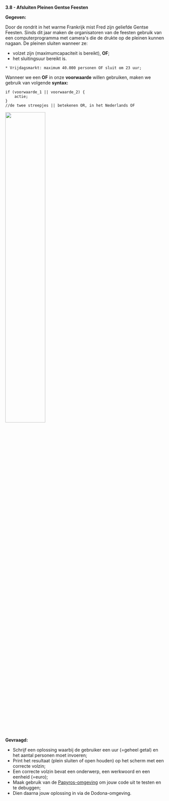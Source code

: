 **3.8 - Afsluiten Pleinen Gentse Feesten**

**Gegeven:**

Door de rondrit in het warme Frankrijk mist Fred zijn geliefde Gentse Feesten. Sinds dit jaar maken de organisatoren van de feesten gebruik van 
een computerprogramma met camera's die de drukte op de pleinen kunnen nagaan. De pleinen sluiten wanneer ze: 
* volzet zijn (maximumcapaciteit is bereikt), **OF**; 
* het sluitingsuur bereikt is. 

```
* Vrijdagsmarkt: maximum 40.000 personen OF sluit om 23 uur; 

```

Wanneer we een **OF** in onze **voorwaarde** willen gebruiken, maken we gebruik van volgende **syntax:**

```
if (voorwaarde_1 || voorwaarde_2) { 
	actie; 
}
//de twee streepjes || betekenen OR, in het Nederlands OF

```


<img src="https://images.pexels.com/photos/196652/pexels-photo-196652.jpeg?auto=compress&cs=tinysrgb&w=1260&h=750&dpr=1" width="50%"/>

**Gevraagd:**

* Schrijf een oplossing waarbij de gebruiker een uur (=geheel getal) en het aantal personen moet invoeren; 
* Print het resultaat (plein sluiten of open houden) op het scherm met een correcte volzin; 
* Een correcte volzin bevat een onderwerp, een werkwoord en een eenheid (=euro);
* Maak gebruik van de [Papyros-omgeving](https://papyros.dodona.be/?locale=nl&language=JavaScript) om jouw code uit te testen en te debuggen;
* Dien daarna jouw oplossing in via de Dodona-omgeving. 